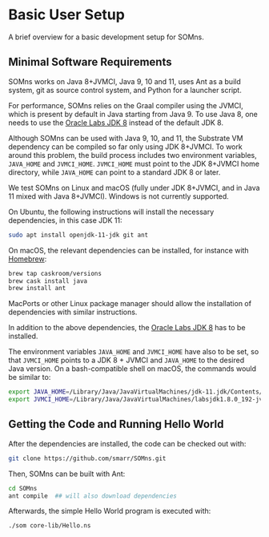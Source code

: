 # Basic User Setup

A brief overview for a basic development setup for SOMns.

## Minimal Software Requirements

SOMns works on Java 8+JVMCI, Java 9, 10 and 11, uses Ant as a build system,
git as source control system, and Python for a launcher script.

For performance, SOMns relies on the Graal compiler using the JVMCI,
which is present by default in Java starting from Java 9.
To use Java 8, one needs to use the [Oracle Labs JDK 8](https://www.oracle.com/technetwork/oracle-labs/program-languages/downloads/index.html) instead of the default JDK 8.

Although SOMns can be used with Java 9, 10, and 11, the Substrate VM dependency
can be compiled so far only using JDK 8+JVMCI. To work around this problem,
the build process includes two environment variables, `JAVA_HOME` and `JVMCI_HOME`.
`JVMCI_HOME` must point to the JDK 8+JVMCI home directory,
while `JAVA_HOME` can point to a standard JDK 8 or later.

We test SOMns on Linux and macOS (fully under JDK 8+JVMCI, and in Java 11 mixed
with Java 8+JVMCI). Windows is not currently supported.

On Ubuntu, the following instructions will install the necessary dependencies,
in this case JDK 11:

```bash
sudo apt install openjdk-11-jdk git ant
```

On macOS, the relevant dependencies can be installed, for instance with
[Homebrew](https://brew.sh/):

```bash
brew tap caskroom/versions
brew cask install java
brew install ant
```

MacPorts or other Linux package manager should allow the installation of
dependencies with similar instructions.

In addition to the above dependencies, the [Oracle Labs JDK 8](https://www.oracle.com/technetwork/oracle-labs/program-languages/downloads/index.html)
has to be installed.

The environment variables `JAVA_HOME` and `JVMCI_HOME` have also to be set,
so that `JVMCI_HOME` points to a JDK 8 + JVMCI and `JAVA_HOME` to the desired Java version.
On a bash-compatible shell on macOS, the commands would be similar to:

```bash
export JAVA_HOME=/Library/Java/JavaVirtualMachines/jdk-11.jdk/Contents/Home
export JVMCI_HOME=/Library/Java/JavaVirtualMachines/labsjdk1.8.0_192-jvmci-0.53/Contents/Home
```

## Getting the Code and Running Hello World

After the dependencies are installed, the code can be checked out with:

```bash
git clone https://github.com/smarr/SOMns.git
```

Then, SOMns can be built with Ant:

```bash
cd SOMns
ant compile  ## will also download dependencies
```

Afterwards, the simple Hello World program is executed with:

```bash
./som core-lib/Hello.ns
```
